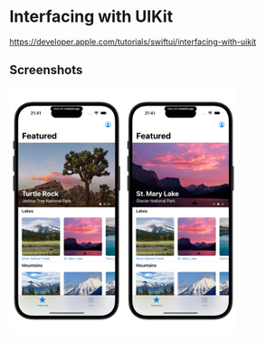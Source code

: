 # Interfacing with UIKit

https://developer.apple.com/tutorials/swiftui/interfacing-with-uikit

## Screenshots

<img src="https://github.com/bashubb/SwiftUITutorialsByApple/blob/main/04-FrameworkIntegration/01-InterFacingWithUIKit/integratewithUIKit_1.jpeg" width="40%"><img src="https://github.com/bashubb/SwiftUITutorialsByApple/blob/main/04-FrameworkIntegration/01-InterFacingWithUIKit/integratewithUIKit_2.jpeg" width="40%">

